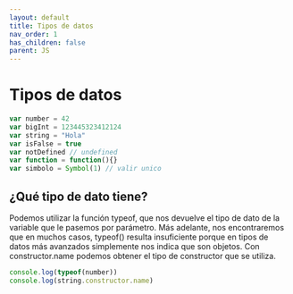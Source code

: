 ```yaml
---
layout: default
title: Tipos de datos
nav_order: 1
has_children: false
parent: JS
---
```


# Tipos de datos
```js
var number = 42
var bigInt = 123445323412124 
var string = "Hola"
var isFalse = true
var notDefined // undefined
var function = function(){}
var simbolo = Symbol(1) // valir unico
```

## ¿Qué tipo de dato tiene?
Podemos utilizar la función typeof, que nos devuelve el tipo de dato de la variable que le pasemos por parámetro. Más adelante, nos encontraremos que en muchos casos, typeof() resulta insuficiente porque en tipos de datos más avanzados simplemente nos indica que son objetos. Con constructor.name podemos obtener el tipo de constructor que se utiliza.
```js
console.log(typeof(number))
console.log(string.constructor.name)
```
